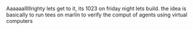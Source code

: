 Aaaaaalllllrighty lets get to it, its 1023 on friday night lets build.
the idea is basically to run tees on marlin to verify the comput of agents using virtual computers